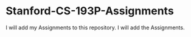 # Stanford-CS-193P-Assignments
I will add my Assignments to this repository.
I will add the Assignments.
